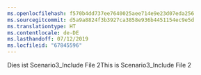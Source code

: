 ```yaml
---
ms.openlocfilehash: f570b4dd737ee7640025aee714e9e23d07eda256
ms.sourcegitcommit: d5a9a8824f3b3927ca3858e936b4451154ec9e5d
ms.translationtype: HT
ms.contentlocale: de-DE
ms.lasthandoff: 07/12/2019
ms.locfileid: "67845596"
---
```

<span data-ttu-id="59510-101">Dies ist Scenario3_Include File 2</span><span class="sxs-lookup"><span data-stu-id="59510-101">This is Scenario3_Include File 2</span></span>
